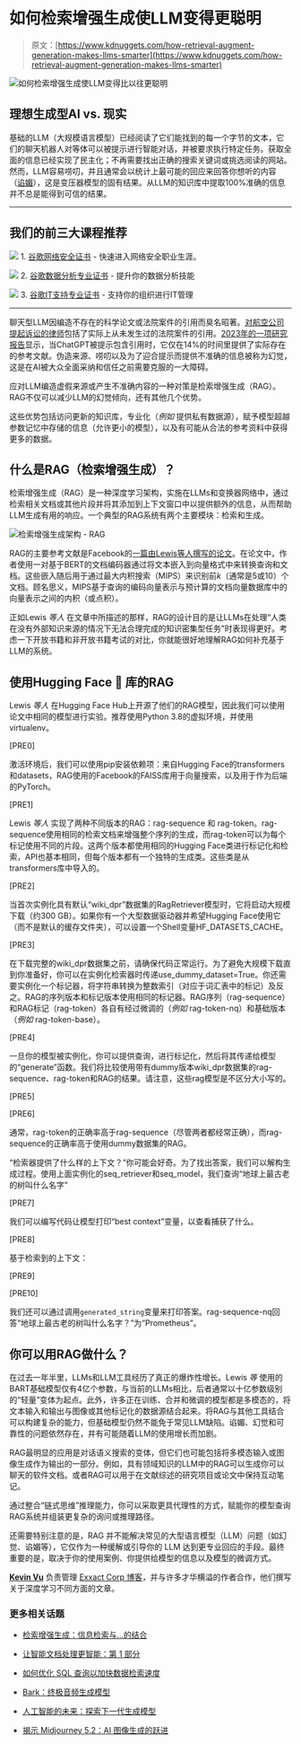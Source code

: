 # 如何检索增强生成使LLM变得更聪明

> 原文：[https://www.kdnuggets.com/how-retrieval-augment-generation-makes-llms-smarter](https://www.kdnuggets.com/how-retrieval-augment-generation-makes-llms-smarter)

![如何检索增强生成使LLM变得比以往更聪明](../Images/ab38ea2eabccfbf98ef8e8a9dc26f39b.png)

## 理想生成型AI vs. 现实

基础的LLM（大规模语言模型）已经阅读了它们能找到的每一个字节的文本，它们的聊天机器人对等体可以被提示进行智能对话，并被要求执行特定任务。获取全面的信息已经实现了民主化；不再需要找出正确的搜索关键词或挑选阅读的网站。然而，LLM容易唠叨，并且通常会以统计上最可能的回应来回答你想听的内容（[谄媚](https://arxiv.org/abs/2310.13548)），这是变压器模型的固有结果。从LLM的知识库中提取100%准确的信息并不总是能得到可信的结果。

* * *

## 我们的前三大课程推荐

![](../Images/0244c01ba9267c002ef39d4907e0b8fb.png) 1\. [谷歌网络安全证书](https://www.kdnuggets.com/google-cybersecurity) - 快速进入网络安全职业生涯。

![](../Images/e225c49c3c91745821c8c0368bf04711.png) 2\. [谷歌数据分析专业证书](https://www.kdnuggets.com/google-data-analytics) - 提升你的数据分析技能

![](../Images/0244c01ba9267c002ef39d4907e0b8fb.png) 3\. [谷歌IT支持专业证书](https://www.kdnuggets.com/google-itsupport) - 支持你的组织进行IT管理

* * *

聊天型LLM因编造不存在的科学论文或法院案件的引用而臭名昭著。[对航空公司提起诉讼的律师](https://www.theguardian.com/technology/2023/jun/23/two-us-lawyers-fined-submitting-fake-court-citations-chatgpt)包括了实际上从未发生过的法院案件的引用。[2023年的一项研究报告](https://arxiv.org/abs/2309.09401)显示，当ChatGPT被提示包含引用时，它仅在14%的时间里提供了实际存在的参考文献。伪造来源、唠叨以及为了迎合提示而提供不准确的信息被称为幻觉，这是在AI被大众全面采纳和信任之前需要克服的一大障碍。

应对LLM编造虚假来源或产生不准确内容的一种对策是检索增强生成（RAG）。RAG不仅可以减少LLM的幻觉倾向，还有其他几个优势。

这些优势包括访问更新的知识库，专业化（*例如* 提供私有数据源），赋予模型超越参数记忆中存储的信息（允许更小的模型），以及有可能从合法的参考资料中获得更多的数据。

## 什么是RAG（检索增强生成）？

检索增强生成（RAG）是一种深度学习架构，实施在LLMs和变换器网络中，通过检索相关文档或其他片段并将其添加到上下文窗口中以提供额外的信息，从而帮助LLM生成有用的响应。一个典型的RAG系统有两个主要模块：检索和生成。

![检索增强生成架构 - RAG](../Images/d69cffca46379cd698dcd2203c816120.png)

RAG的主要参考文献是Facebook的[一篇由Lewis等人撰写的论文](https://arxiv.org/abs/2005.11401)。在论文中，作者使用一对基于BERT的文档编码器通过将文本嵌入到向量格式中来转换查询和文档。这些嵌入随后用于通过最大内积搜索（MIPS）来识别前*k*（通常是5或10）个文档。顾名思义，MIPS基于查询的编码向量表示与预计算的文档向量数据库中的向量表示之间的内积（或点积）。

正如Lewis *等人* 在文章中所描述的那样，RAG的设计目的是让LLMs在处理“人类在没有外部知识来源的情况下无法合理完成的知识密集型任务”时表现得更好。考虑一下开放书籍和非开放书籍考试的对比，你就能很好地理解RAG如何补充基于LLM的系统。

## 使用Hugging Face 🤗 库的RAG

Lewis *等人* 在Hugging Face Hub上开源了他们的RAG模型，因此我们可以使用论文中相同的模型进行实验。推荐使用Python 3.8的虚拟环境，并使用virtualenv。

[PRE0]

激活环境后，我们可以使用pip安装依赖项：来自Hugging Face的transformers和datasets，RAG使用的Facebook的FAISS库用于向量搜索，以及用于作为后端的PyTorch。

[PRE1]

Lewis *等人* 实现了两种不同版本的RAG：rag-sequence 和 rag-token。rag-sequence使用相同的检索文档来增强整个序列的生成，而rag-token可以为每个标记使用不同的片段。这两个版本都使用相同的Hugging Face类进行标记化和检索，API也基本相同，但每个版本都有一个独特的生成类。这些类是从transformers库中导入的。

[PRE2]

当首次实例化具有默认“wiki_dpr”数据集的RagRetriever模型时，它将启动大规模下载（约300 GB）。如果你有一个大型数据驱动器并希望Hugging Face使用它（而不是默认的缓存文件夹），可以设置一个Shell变量HF_DATASETS_CACHE。

[PRE3]

在下载完整的wiki_dpr数据集之前，请确保代码正常运行。为了避免大规模下载直到你准备好，你可以在实例化检索器时传递use_dummy_dataset=True。你还需要实例化一个标记器，将字符串转换为整数索引（对应于词汇表中的标记）及反之。RAG的序列版本和标记版本使用相同的标记器。RAG序列（rag-sequence）和RAG标记（rag-token）各自有经过微调的（*例如* rag-token-nq）和基础版本（*例如* rag-token-base）。

[PRE4]

一旦你的模型被实例化，你可以提供查询，进行标记化，然后将其传递给模型的“generate”函数。我们将比较使用带有dummy版本wiki_dpr数据集的rag-sequence、rag-token和RAG的结果。请注意，这些rag模型是不区分大小写的。

[PRE5]

[PRE6]

通常，rag-token的正确率高于rag-sequence（尽管两者都经常正确），而rag-sequence的正确率高于使用dummy数据集的RAG。

“检索器提供了什么样的上下文？”你可能会好奇。为了找出答案，我们可以解构生成过程。使用上面实例化的seq_retriever和seq_model，我们查询“地球上最古老的树叫什么名字”

[PRE7]

我们可以编写代码让模型打印“best context”变量，以查看捕获了什么。

[PRE8]

基于检索到的上下文：

[PRE9]

[PRE10]

我们还可以通过调用`generated_string`变量来打印答案。rag-sequence-nq回答“地球上最古老的树叫什么名字？”为“Prometheus”。

## 你可以用RAG做什么？

在过去一年半里，LLMs和LLM工具经历了真正的爆炸性增长。Lewis *等* 使用的BART基础模型仅有4亿个参数，与当前的LLMs相比，后者通常以十亿参数级别的“轻量”变体为起点。此外，许多正在训练、合并和微调的模型都是多模态的，将文本输入和输出与图像或其他标记化的数据源结合起来。将RAG与其他工具结合可以构建复杂的能力，但基础模型仍然不能免于常见LLM缺陷。谄媚、幻觉和可靠性的问题依然存在，并有可能随着LLM的使用增长而加剧。

RAG最明显的应用是对话语义搜索的变体，但它们也可能包括将多模态输入或图像生成作为输出的一部分。例如，具有领域知识的LLM中的RAG可以生成你可以聊天的软件文档。或者RAG可以用于在文献综述的研究项目或论文中保持互动笔记。

通过整合“链式思维”推理能力，你可以采取更具代理性的方式，赋能你的模型查询RAG系统并组装更复杂的询问或推理路径。

还需要特别注意的是，RAG 并不能解决常见的大型语言模型（LLM）问题（如幻觉、谄媚等），它仅作为一种缓解或引导你的 LLM 达到更专业回应的手段。最终重要的是，取决于你的使用案例、你提供给模型的信息以及模型的微调方式。

**[Kevin Vu](https://blog.exxactcorp.com/)** 负责管理 [Exxact Corp 博客](https://blog.exxactcorp.com/)，并与许多才华横溢的作者合作，他们撰写关于深度学习不同方面的文章。

### 更多相关话题

+   [检索增强生成：信息检索与…的结合](https://www.kdnuggets.com/retrieval-augmented-generation-where-information-retrieval-meets-text-generation)

+   [让智能文档处理更智能：第 1 部分](https://www.kdnuggets.com/2023/02/making-intelligent-document-processing-smarter-part-1.html)

+   [如何优化 SQL 查询以加快数据检索速度](https://www.kdnuggets.com/2023/06/optimize-sql-queries-faster-data-retrieval.html)

+   [Bark：终极音频生成模型](https://www.kdnuggets.com/2023/05/bark-ultimate-audio-generation-model.html)

+   [人工智能的未来：探索下一代生成模型](https://www.kdnuggets.com/2023/05/future-ai-exploring-next-generation-generative-models.html)

+   [揭示 Midjourney 5.2：AI 图像生成的跃进](https://www.kdnuggets.com/2023/06/unveiling-midjourney-52-leap-forward.html)
